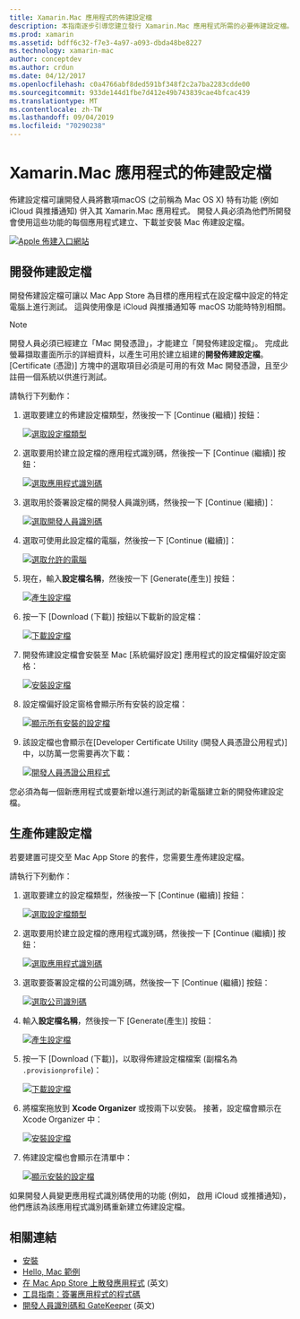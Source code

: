 ```yaml
---
title: Xamarin.Mac 應用程式的佈建設定檔
description: 本指南逐步引導您建立發行 Xamarin.Mac 應用程式所需的必要佈建設定檔。
ms.prod: xamarin
ms.assetid: bdff6c32-f7e3-4a97-a093-dbda48be8227
ms.technology: xamarin-mac
author: conceptdev
ms.author: crdun
ms.date: 04/12/2017
ms.openlocfilehash: c0a4766abf8ded591bf348f2c2a7ba2283cdde00
ms.sourcegitcommit: 933de144d1fbe7d412e49b743839cae4bfcac439
ms.translationtype: MT
ms.contentlocale: zh-TW
ms.lasthandoff: 09/04/2019
ms.locfileid: "70290238"
---
```

# <a name="provisioning-profiles-for-xamarinmac-apps"></a>Xamarin.Mac 應用程式的佈建設定檔

佈建設定檔可讓開發人員將數項macOS (之前稱為 Mac OS X) 特有功能 (例如 iCloud 與推播通知) 併入其 Xamarin.Mac 應用程式。 開發人員必須為他們所開發會使用這些功能的每個應用程式建立、下載並安裝 Mac 佈建設定檔。

[![](profiles-images/certif13.png "Apple 佈建入口網站")](profiles-images/certif13.png#lightbox)

<a name="Development_Provisioning_Profile" />

## <a name="development-provisioning-profile"></a>開發佈建設定檔

開發佈建設定檔可讓以 Mac App Store 為目標的應用程式在設定檔中設定的特定電腦上進行測試。 這與使用像是 iCloud 與推播通知等 macOS 功能時特別相關。

> [!NOTE]
> 開發人員必須已經建立「Mac 開發憑證」，才能建立「開發佈建設定檔」。 完成此螢幕擷取畫面所示的詳細資料，以產生可用於建立組建的**開發佈建設定檔**。 [Certificate (憑證)] 方塊中的選取項目必須是可用的有效 Mac 開發憑證，且至少註冊一個系統以供進行測試。

請執行下列動作：

1. 選取要建立的佈建設定檔類型，然後按一下 [Continue (繼續)] 按鈕： 

    [![](profiles-images/certif14.png "選取設定檔類型")](profiles-images/certif14.png#lightbox)
2. 選取要用於建立設定檔的應用程式識別碼，然後按一下 [Continue (繼續)] 按鈕： 

    [![](profiles-images/certif15.png "選取應用程式識別碼")](profiles-images/certif15.png#lightbox)
3. 選取用於簽署設定檔的開發人員識別碼，然後按一下 [Continue (繼續)]： 

    [![](profiles-images/certif16.png "選取開發人員識別碼")](profiles-images/certif16.png#lightbox)
4. 選取可使用此設定檔的電腦，然後按一下 [Continue (繼續)]： 

    [![](profiles-images/certif17.png "選取允許的電腦")](profiles-images/certif17.png#lightbox)
5. 現在，輸入**設定檔名稱**，然後按一下 [Generate(產生)] 按鈕： 

    [![](profiles-images/certif18.png "產生設定檔")](profiles-images/certif18.png#lightbox)
6. 按一下 [Download (下載)] 按鈕以下載新的設定檔： 

    [![](profiles-images/certif19.png "下載設定檔")](profiles-images/certif19.png#lightbox)
7. 開發佈建設定檔會安裝至 Mac [系統偏好設定] 應用程式的設定檔偏好設定窗格： 

    [![](profiles-images/certif20.png "安裝設定檔")](profiles-images/certif20.png#lightbox)
8. 設定檔偏好設定窗格會顯示所有安裝的設定檔： 

    [![](profiles-images/image47.png "顯示所有安裝的設定檔")](profiles-images/image47.png#lightbox)
9. 該設定檔也會顯示在[Developer Certificate Utility (開發人員憑證公用程式)] 中，以防萬一您需要再次下載： 

    [![](profiles-images/image48.png "開發人員憑證公用程式")](profiles-images/image48.png#lightbox)

您必須為每一個新應用程式或要新增以進行測試的新電腦建立新的開發佈建設定檔。

<a name="Production_Provisioning_Profile" />

## <a name="production-provisioning-profile"></a>生產佈建設定檔

若要建置可提交至 Mac App Store 的套件，您需要生產佈建設定檔。

請執行下列動作：

1. 選取要建立的設定檔類型，然後按一下 [Continue (繼續)] 按鈕： 

    [![](profiles-images/certif21.png "選取設定檔類型")](profiles-images/certif21.png#lightbox)
2. 選取要用於建立設定檔的應用程式識別碼，然後按一下 [Continue (繼續)] 按鈕： 

    [![](profiles-images/certif15.png "選取應用程式識別碼")](profiles-images/certif15.png#lightbox)
3. 選取要簽署設定檔的公司識別碼，然後按一下 [Continue (繼續)] 按鈕： 

    [![](profiles-images/certif23.png "選取公司識別碼")](profiles-images/certif23.png#lightbox)
4. 輸入**設定檔名稱**，然後按一下 [Generate(產生)] 按鈕： 

    [![](profiles-images/certif24.png "產生設定檔")](profiles-images/certif24.png#lightbox)
5. 按一下 [Download (下載)]，以取得佈建設定檔檔案 (副檔名為 `.provisionprofile`)： 

    [![](profiles-images/certif25.png "下載設定檔")](profiles-images/certif25.png#lightbox)
6. 將檔案拖放到 **Xcode Organizer** 或按兩下以安裝。 接著，設定檔會顯示在 Xcode Organizer 中： 

    [![](profiles-images/image51.png "安裝設定檔")](profiles-images/image51.png#lightbox)
7. 佈建設定檔也會顯示在清單中： 

    [![](profiles-images/certif26.png "顯示安裝的設定檔")](profiles-images/certif26.png#lightbox)


如果開發人員變更應用程式識別碼使用的功能 (例如， 啟用 iCloud 或推播通知)，他們應該為該應用程式識別碼重新建立佈建設定檔。

## <a name="related-links"></a>相關連結

- [安裝](~//mac/get-started/installation.md)
- [Hello, Mac 範例](~//mac/get-started/hello-mac.md)
- [在 Mac App Store 上散發應用程式](https://developer.apple.com/devcenter/mac/checklist/) \(英文\)
- [工具指南：簽署應用程式的程式碼](https://developer.apple.com/library/mac/#documentation/ToolsLanguages/Conceptual/OSXWorkflowGuide/CodeSigning/CodeSigning.html)
- [開發人員識別碼和 GateKeeper](https://developer.apple.com/resources/developer-id/) \(英文\)
